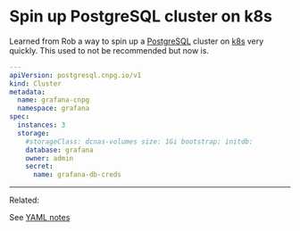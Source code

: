 # Spin up PostgreSQL cluster on k8s

Learned from Rob a way to spin up a [PostgreSQL](../1109) cluster on [k8s](../769) very quickly. This used to not be recommended but now is.

```yaml
---
apiVersion: postgresql.cnpg.io/v1
kind: Cluster
metadata:
  name: grafana-cnpg
  namespace: grafana
spec:
  instances: 3
  storage:
    #storageClass: dcnas-volumes size: 1Gi bootstrap: initdb:
    database: grafana
    owner: admin
    secret:
      name: grafana-db-creds
```

---

Related:

See [YAML notes](../900)
